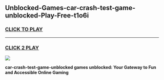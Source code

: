 
## Unblocked-Games-car-crash-test-game-unblocked-Play-Free-t1o6i
<h3>
<a href="https://premium76.site?title=car-crash-test-game-unblocked&ref=18A">CLICK TO PLAY</a></h3>
<hr>

<h3>
<a href="https://premium76.site?title=car-crash-test-game-unblocked&ref=18A">CLICK 2 PLAY</a>
  
</h3>

<a href="https://premium76.site?title=car-crash-test-game-unblocked&ref=18A"><img src="https://clearcache.store/games.png"></a>


**car-crash-test-game-unblocked games unblocked: Your Gateway to Fun and Accessible Online Gaming**
